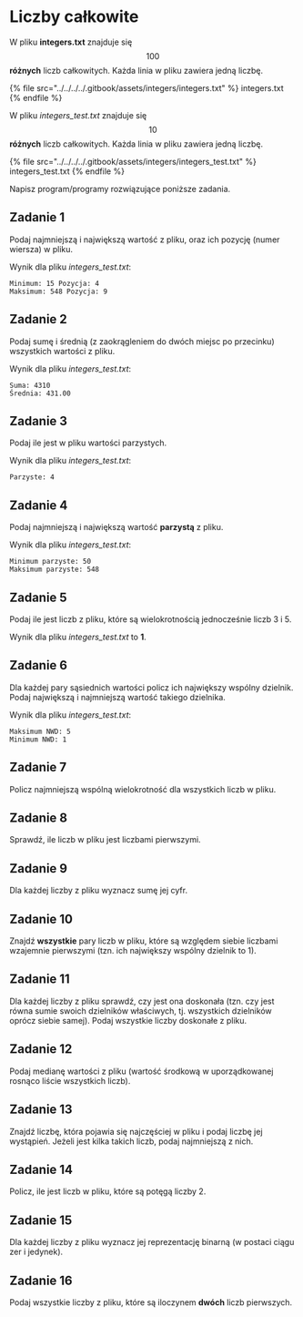 # Liczby całkowite

W pliku **integers.txt** znajduje się $$100$$ **różnych** liczb całkowitych. Każda linia w pliku zawiera jedną liczbę.

{% file src="../../../../.gitbook/assets/integers/integers.txt" %}
integers.txt
{% endfile %}

W pliku *integers_test.txt* znajduje się $$10$$ **różnych** liczb całkowitych. Każda linia w pliku zawiera jedną liczbę.

{% file src="../../../../.gitbook/assets/integers/integers_test.txt" %}
integers_test.txt
{% endfile %}

Napisz program/programy rozwiązujące poniższe zadania.

## Zadanie 1

Podaj najmniejszą i największą wartość z pliku, oraz ich pozycję (numer wiersza) w pliku.

Wynik dla pliku *integers_test.txt*:

```
Minimum: 15 Pozycja: 4
Maksimum: 548 Pozycja: 9
```

## Zadanie 2

Podaj sumę i średnią (z zaokrągleniem do dwóch miejsc po przecinku) wszystkich wartości z pliku.

Wynik dla pliku *integers_test.txt*:

```
Suma: 4310
Średnia: 431.00
```

## Zadanie 3

Podaj ile jest w pliku wartości parzystych. 

Wynik dla pliku *integers_test.txt*:

```
Parzyste: 4
```

## Zadanie 4

Podaj najmniejszą i największą wartość **parzystą** z pliku.

Wynik dla pliku *integers_test.txt*:

```
Minimum parzyste: 50
Maksimum parzyste: 548
```

## Zadanie 5

Podaj ile jest liczb z pliku, które są wielokrotnością jednocześnie liczb 3 i 5.

Wynik dla pliku *integers_test.txt* to **1**.

## Zadanie 6

Dla każdej pary sąsiednich wartości policz ich największy wspólny dzielnik. Podaj największą i najmniejszą wartość takiego dzielnika.

Wynik dla pliku *integers_test.txt*:

```
Maksimum NWD: 5
Minimum NWD: 1
```

## Zadanie 7

Policz najmniejszą wspólną wielokrotność dla wszystkich liczb w pliku.

## Zadanie 8

Sprawdź, ile liczb w pliku jest liczbami pierwszymi.

## Zadanie 9

Dla każdej liczby z pliku wyznacz sumę jej cyfr.

## Zadanie 10

Znajdź **wszystkie** pary liczb w pliku, które są względem siebie liczbami wzajemnie pierwszymi (tzn. ich największy wspólny dzielnik to 1).

## Zadanie 11

Dla każdej liczby z pliku sprawdź, czy jest ona doskonała (tzn. czy jest równa sumie swoich dzielników właściwych, tj. wszystkich dzielników oprócz siebie samej). Podaj wszystkie liczby doskonałe z pliku.

## Zadanie 12

Podaj medianę wartości z pliku (wartość środkową w uporządkowanej rosnąco liście wszystkich liczb).

## Zadanie 13

Znajdź liczbę, która pojawia się najczęściej w pliku i podaj liczbę jej wystąpień. Jeżeli jest kilka takich liczb, podaj najmniejszą z nich.

## Zadanie 14

Policz, ile jest liczb w pliku, które są potęgą liczby 2.

## Zadanie 15

Dla każdej liczby z pliku wyznacz jej reprezentację binarną (w postaci ciągu zer i jedynek).

## Zadanie 16

Podaj wszystkie liczby z pliku, które są iloczynem **dwóch** liczb pierwszych.
